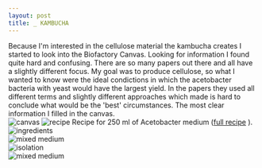 ```yaml
---
layout: post
title: _ KAMBUCHA 
---
```


Because I'm interested in the cellulose material the kambucha creates I started to look into the Biofactory Canvas. Looking for information I found quite hard and confusing. There are so many papers out there and all have a slightly different focus. My goal was to produce cellulose, so what I wanted to know were the ideal condictions in which the acetobacter bacteria with yeast would have the largest yield. In the papers they used all different terms and slightly different approaches which made is hard to conclude what would be the 'best' circumstances. The most clear information I filled in the canvas.<br>
<img src="http://tamarahoogeweegen.com/CANVAS.jpg" alt="canvas" >
<img src="http://tamarahoogeweegen.com/IMG_0554.jpg" alt="recipe" > Recipe for 250 ml of Acetobacter medium (<a href="http://biohackacademy.github.io/biofactory/annex/cultivation-media/acetobacter-medium/">full recipe</a>
).<br>
<img src="http://tamarahoogeweegen.com/IMG_0549.jpg" alt="ingredients" ><br>
<img src="http://tamarahoogeweegen.com/IMG_0548.jpg" alt="mixed medium" ><br>
<img src="http://tamarahoogeweegen.com/IMG_0896.jpg" alt="isolation" ><br>
<img src="http://tamarahoogeweegen.com/IMG_0905.jpg" alt="mixed medium" ><br>

